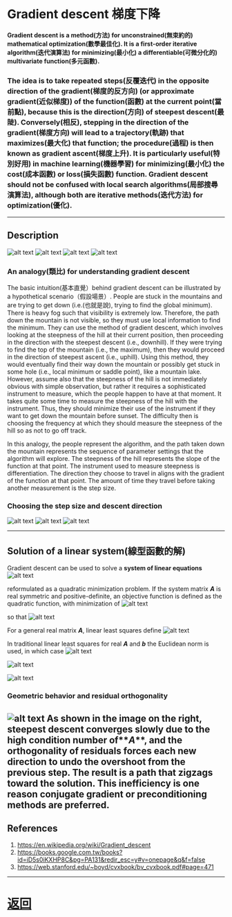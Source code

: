 # Gradient descent 梯度下降

#### Gradient descent is a method(方法) for unconstrained(無束約的) mathematical optimization(數學最佳化). It is a first-order iterative algorithm(迭代演算法) for minimizing(最小化) a differentiable(可微分化的) multivariate function(多元函數).

### The idea is to take repeated steps(反覆迭代) in the opposite direction of the gradient(梯度的反方向) (or approximate gradient(近似梯度)) of the function(函數) at the current point(當前點), because this is the direction(方向) of steepest descent(最陡). Conversely(相反), stepping in the direction of the gradient(梯度方向) will lead to a trajectory(軌跡) that maximizes(最大化) that function; the procedure(過程) is then known as gradient ascent(梯度上升). It is particularly useful(特別好用) in machine learning(機器學習) for minimizing(最小化) the cost(成本函數) or loss(損失函數) function. Gradient descent should not be confused with **local search algorithms(局部搜尋演算法)**, although both are iterative methods(迭代方法) for optimization(優化).

---

## Description
![alt text](../Pictures/Gd_equation1.png)
![alt text](../Pictures/Gd_equation2.png)
![alt text](../Pictures/Gd_equation3.png)
![alt text](../Pictures/Gd_p1.png)

### An analogy(類比) for understanding gradient descent
The basic intuition(基本直覺）behind gradient descent can be illustrated by a hypothetical scenario（假設場景）. People are stuck in the mountains and are trying to get down (i.e.(也就是說), trying to find the global minimum). There is heavy fog such that visibility is extremely low. Therefore, the path down the mountain is not visible, so they must use local information to find the minimum. They can use the method of gradient descent, which involves looking at the steepness of the hill at their current position, then proceeding in the direction with the steepest descent (i.e., downhill). If they were trying to find the top of the mountain (i.e., the maximum), then they would proceed in the direction of steepest ascent (i.e., uphill). Using this method, they would eventually find their way down the mountain or possibly get stuck in some hole (i.e., local minimum or saddle point), like a mountain lake. However, assume also that the steepness of the hill is not immediately obvious with simple observation, but rather it requires a sophisticated instrument to measure, which the people happen to have at that moment. It takes quite some time to measure the steepness of the hill with the instrument. Thus, they should minimize their use of the instrument if they want to get down the mountain before sunset. The difficulty then is choosing the frequency at which they should measure the steepness of the hill so as not to go off track.

In this analogy, the people represent the algorithm, and the path taken down the mountain represents the sequence of parameter settings that the algorithm will explore. The steepness of the hill represents the slope of the function at that point. The instrument used to measure steepness is differentiation. The direction they choose to travel in aligns with the gradient of the function at that point. The amount of time they travel before taking another measurement is the step size.

### Choosing the step size and descent direction
![alt text](../Pictures/Gd_equation4.png)
![alt text](../Pictures/Gd_equation5.png)
![alt text](../Pictures/Gd_equation6.png)

---

## Solution of a linear system(線型函數的解)
Gradient descent can be used to solve a **system of linear equations**
![alt text](../Pictures/Gd_S_ls1.png)

reformulated as a quadratic minimization problem. If the system matrix **_A_** is real symmetric and positive-definite, an objective function is defined as the quadratic function, with minimization of
![alt text](../Pictures/Gd_S_ls2.png)

so that
![alt text](../Pictures/Gd_S_ls3.png)

For a general real matrix **_A_**, linear least squares define
![alt text](../Pictures/Gd_S_ls4.png)

In traditional linear least squares for real **_A_** and **_b_** the Euclidean norm is used, in which case
![alt text](../Pictures/Gd_S_ls5.png)

![alt text](../Pictures/Gd_S_ls6.png)

![alt text](../Pictures/Gd_S_ls7.png)

### Geometric behavior and residual orthogonality
![alt text](../Pictures/Gd_S_ls8.png)
As shown in the image on the right, steepest descent converges slowly due to the high condition number of**_A_**, and the orthogonality of residuals forces each new direction to undo the overshoot from the previous step. The result is a path that zigzags toward the solution. This inefficiency is one reason conjugate gradient or preconditioning methods are preferred.
---

## References
1. https://en.wikipedia.org/wiki/Gradient_descent
2. https://books.google.com.tw/books?id=iD5s0iKXHP8C&pg=PA131&redir_esc=y#v=onepage&q&f=false
3. https://web.stanford.edu/~boyd/cvxbook/bv_cvxbook.pdf#page=471
---

# [返回](../../ANN.md)